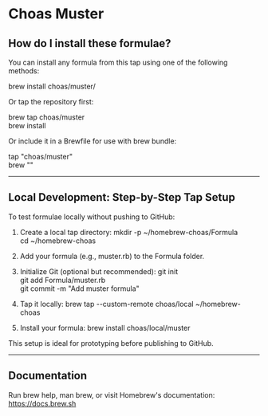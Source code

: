 # Choas Muster

## How do I install these formulae?

You can install any formula from this tap using one of the following methods:

brew install choas/muster/<formula>

Or tap the repository first:

brew tap choas/muster  
brew install <formula>

Or include it in a Brewfile for use with brew bundle:

tap "choas/muster"  
brew "<formula>"

---

## Local Development: Step-by-Step Tap Setup

To test formulae locally without pushing to GitHub:

1. Create a local tap directory:
   mkdir -p ~/homebrew-choas/Formula  
   cd ~/homebrew-choas

2. Add your formula (e.g., muster.rb) to the Formula folder.

3. Initialize Git (optional but recommended):
   git init  
   git add Formula/muster.rb  
   git commit -m "Add muster formula"

4. Tap it locally:
   brew tap --custom-remote choas/local ~/homebrew-choas

5. Install your formula:
   brew install choas/local/muster

This setup is ideal for prototyping before publishing to GitHub.

---

## Documentation

Run brew help, man brew, or visit Homebrew's documentation: https://docs.brew.sh

